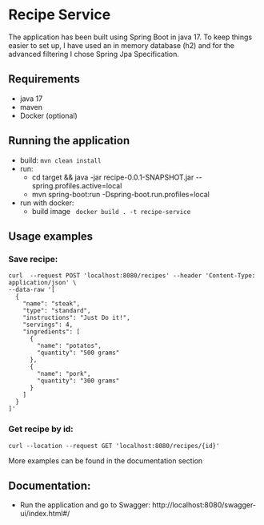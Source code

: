 # Recipe Service

The application has been built using Spring Boot in java 17. To keep things easier to set up, I have used
an in memory database (h2) and for the advanced filtering I chose Spring Jpa Specification.

## Requirements

- java 17
- maven
- Docker (optional)

## Running the application

- build: ```mvn clean install ```
- run:
  - cd target && java -jar recipe-0.0.1-SNAPSHOT.jar --spring.profiles.active=local
  - mvn spring-boot:run -Dspring-boot.run.profiles=local
- run with docker:
  - build image ``` docker build . -t recipe-service```

## Usage examples

### Save recipe:

```
curl  --request POST 'localhost:8080/recipes' --header 'Content-Type: application/json' \
--data-raw '[
  {
    "name": "steak",
    "type": "standard",
    "instructions": "Just Do it!",
    "servings": 4,
    "ingredients": [
      {
        "name": "potatos",
        "quantity": "500 grams"
      },
      {
        "name": "pork",
        "quantity": "300 grams"
      }
    ]
  }
]'
```

### Get recipe by id:

```curl --location --request GET 'localhost:8080/recipes/{id}'```

More examples can be found in the documentation section

## Documentation:

- Run the application and go to Swagger: http://localhost:8080/swagger-ui/index.html#/

